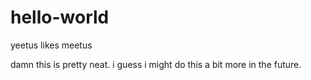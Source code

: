 # hello-world
yeetus likes meetus

damn this is pretty neat. i guess i might do this a bit more in the future.

<?php

  echo ya mom gay
  php>
